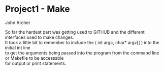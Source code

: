 Project1 - Make
=================

John Archer

So far the hardest part was getting used to GITHUB and the different interfaces used to make changes.  
It took a little bit to remember to include the ( int argc, char* argv[] ) into the initial int line  
to get the arguments being passed into the program from the command line or Makefile to be accessable  
for output or print statements.

